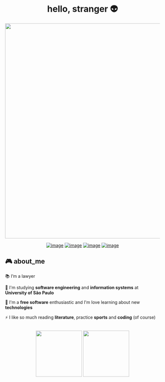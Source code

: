 
<h1 align="center">hello, stranger 👽</h1>
<p align="center">
  <a href="https://github.com/pwdrc" target="_blank">
    <img src="https://svg-banners.vercel.app/api?type=typeWriter&text1=print(%22Welcome%20to%20my%20github%22)%20💻&width=700&height=75" width="700">
  </a>
</p>

<div align="center">
  
[![image](https://img.shields.io/badge/LinkedIn-0077B5?style=for-the-badge&logo=linkedin&logoColor=white)](https://www.linkedin.com/in/pedro-tolvo-679775221/)
[![image](https://img.shields.io/badge/Instagram-E4405F?style=for-the-badge&logo=instagram&logoColor=white)](https://www.instagram.com/pedrotolvo/)
[![image](https://img.shields.io/badge/Twitter-1DA1F2?style=for-the-badge&logo=twitter&logoColor=white)](https://twitter.com/pinkpunkyreggae)
[![image](https://img.shields.io/badge/Gmail-D14836?style=for-the-badge&logo=gmail&logoColor=white)](mailto:tolvo.pedro@gmail.com)

</div>

<h2>🎮 about_me</h2>


  📚 I’m a lawyer 

  🌱 I'm studying **software engineering** and **information systems** at **University of São Paulo**

  🦊 I'm a **free software** enthusiastic and I'm love learning about new **technologies**

  ⚡ I like so much reading **literature**, practice **sports** and **coding** (of course)
  
<h2></h2>
<p align= "center">
  <img height= "150" src="https://github-readme-stats.vercel.app/api?username=pwdrc&theme=react&show_icons=true&include_all_commits=true" />
  <img height= "150" src="https://github-readme-stats.vercel.app/api/top-langs/?username=pwdrc&theme=react&layout=compact" />
</p>
